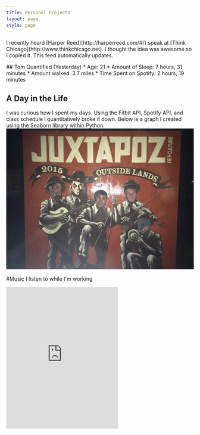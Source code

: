 ```yaml
---
title: Personal Projects
layout: page
style: page
---
```



<p>I recently heard [Harper Reed](http://harperreed.com/#/) speak at [Think Chicago](http://www.thinkchicago.net). I thought the idea was awesome so I copied it. This feed automatically updates. </p>
## Tom Quantified (Yesterday)
* Age: 21
* Amount of Sleep: 7 hours, 31 minutes
* Amount walked: 3.7 miles 
* Time Spent on Spotify: 2 hours, 19 minutes


## A Day in the Life

<p> I was curious how I spent my days. Using the Fitbit API, Spotify API, and class schedule I quantitatively broke it down. Below is a graph I created using the Seaborn library within Python.  
	<img src="public/img/outside.jpg" alt="DayintheLife" >
</p>


#Music I listen to while I'm working

<iframe src="https://embed.spotify.com/?uri=spotify:track:2mP19NOAs1eNi9o6K8ngwt" width="300" height="380" frameborder="0" allowtransparency="true"></iframe>
